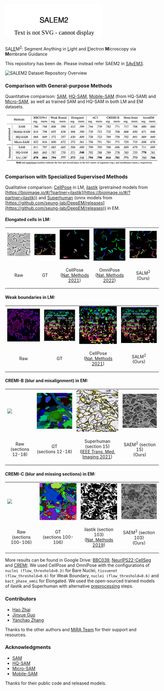 # ![SALEM2 Logo](assets/SALEM2-Logo.svg)

SA<u>LE</u>M<sup>2</sup>: Segment Anything in <u>L</u>ight and <u>E</u>lectron <b>M</b>icroscopy via <b>M</b>embrane Guidance

This repository has been de. Please instead refer SAEM2 in [SAvEM3](https://github.com/JackieZhai/SAvEM3).

![SALEM2 Dataset Repository Overview](assets/SALEM2-Dataset.svg)


### Comparison with General-purpose Methods

Quantitative comparison: [SAM](https://github.com/facebookresearch/segment-anything), [HQ-SAM](https://github.com/SysCV/sam-hq), [Mobile-SAM](https://github.com/ChaoningZhang/MobileSAM) (from HQ-SAM) and [Micro-SAM](https://github.com/computational-cell-analytics/micro-sam), as well as trained SAM and HQ-SAM in both LM and EM datasets.

![SALEM2 Compare General-purpose Methods](assets/Compare-GM.png)


### Comparison with Specialized Supervised Methods

Qualitative comparison: [CellPose](https://github.com/MouseLand/cellpose) in LM, [ilastik](https://www.ilastik.org/) (pretrained models from [https://bioimage.io/#/?partner=ilastik](https://bioimage.io/#/?partner=ilastik)) and [Superhuman](https://github.com/torms3/Superhuman) (onnx models from [https://github.com/seung-lab/DeepEM/releases](https://github.com/seung-lab/DeepEM/releases)) in EM.

#### Elongated cells in LM:

<table>
    <tr>
        <td><img src="assets/Elong-528-raw.jpg" width="200"></td>
        <td><img src="assets/Elong-528-label.jpg" width="200"></td>
        <td><img src="assets/Elong-528-CellPose.png" width="200"></td>
        <td><img src="assets/Elong-528-OmniPose.png" width="200"></td>
        <td><img src="assets/Elong-528.png" width="200"></td>
    </tr>
    <tr>
        <td><p align="center">Raw</p></td>
        <td><p align="center">GT</p></td>
        <td><p align="center">CellPose<br>(<a href="http://dx.doi.org/10.1038/s41592-020-01018-x">Nat. Methods 2021</a>)</p></td>
        <td><p align="center">OmniPose<br>(<a href="http://dx.doi.org/10.1038/s41592-022-01639-4">Nat. Methods 2022</a>)</p></td>
        <td><p align="center">SALM<sup>2</sup><br>(Ours)</p></td>
    </tr>
</table>

#### Weak boundaries in LM:

<table>
    <tr>
        <td><img src="assets/Weak-738-raw.jpg" width="200"></td>
        <td><img src="assets/Weak-738-label.jpg" width="200"></td>
        <td><img src="assets/Weak-738-CellPose.jpg" width="200"></td>
        <td><img src="assets/Weak-738.jpg" width="200"></td>
    </tr>
    <tr>
        <td><p align="center">Raw</p></td>
        <td><p align="center">GT</p></td>
        <td><p align="center">CellPose<br>(<a href="http://dx.doi.org/10.1038/s41592-020-01018-x">Nat. Methods 2021</a>)</p></td>
        <td><p align="center">SALM<sup>2</sup><br>(Ours)</p></td>
    </tr>
</table>

#### CREMI-B (blur and misalignment) in EM:

<table>
    <tr>
        <td><img src="assets/NcremiB_origin.gif" width="200"></td>
        <td><img src="assets/NcremiB_labels.gif" width="200"></td>
        <td><img src="assets/CREMI-B15-Superhuman.jpg" width="200"></td>
        <td><img src="assets/CREMI-B15.jpg" width="200"></td>
    </tr>
    <tr>
        <td><p align="center">Raw<br>(sections 12-18)</p></td>
        <td><p align="center">GT<br>(sections 12-18)</p></td>
        <td><p align="center">Superhuman (section 15)<br>(<a href="http://dx.doi.org/10.1109/TMI.2021.3097826">IEEE Trans. Med. Imaging 2021</a>)</p></td>
        <td><p align="center">SAEM<sup>2</sup> (section 15)<br>(Ours)</p></td>
    </tr>
</table>

#### CREMI-C (blur and missing sections) in EM:

<table>
    <tr>
        <td><img src="assets/NcremiC_origin.gif" width="200"></td>
        <td><img src="assets/NcremiC_labels.gif" width="200"></td>
        <td><img src="assets/CREMI-C103-ilastik.jpg" width="200"></td>
        <td><img src="assets/CREMI-C103.jpg" width="200"></td>
    </tr>
    <tr>
        <td><p align="center">Raw<br>(sections 100-106)</p></td>
        <td><p align="center">GT<br>(sections 100-106)</p></td>
        <td><p align="center">ilastik (section 103)<br>(<a href="http://dx.doi.org/10.1038/s41592-019-0582-9">Nat. Methods 2019</a>)</p></td>
        <td><p align="center">SAEM<sup>2</sup> (section 103)<br>(Ours)</p></td>
    </tr>
</table>

More results can be found in Google Drive: [BBC039](https://drive.google.com/drive/folders/1VsXcneTsRx5YMzfkZyKcWtbndbpjnm1m?usp=sharing), [NeurIPS22-CellSeg](https://drive.google.com/drive/folders/1BG9F-LRvL9JaDYOige8bn-S1TWCX1kDE?usp=sharing) and [CREMI](https://drive.google.com/drive/folders/1xrIDpgqlOEVcaKmnbrCNFaaKRvHCfZWW?usp=sharing). We used CellPose and OmniPose with the configurations of `nuclei (flow_threshold=0.3)` for Bare Nuclei, `tissuenet (flow_threshold=0.6)` for Weak Boundary, `nuclei (flow_threshold=0.6)` and `bact_phase_omni` for Elongated. We used the open-sourced trained models of ilastik and Superhuman with alternative [preprocessing](https://github.com/JackieZhai/SALEM2/blob/master/assets/NcremiB.gif) steps.


### Contributors

* [Hao Zhai](https://github.com/JackieZhai)
* [Jinyue Guo](https://github.com/fenglingbai)
* [Yanchao Zhang](https://github.com/Cristand)

Thanks to the other authors and [MiRA Team](https://github.com/MiRA-Han-Lab) for their support and resources.


### Acknowledgments

* [SAM](https://github.com/facebookresearch/segment-anything)
* [HQ-SAM](https://github.com/SysCV/sam-hq)
* [Micro-SAM](https://github.com/computational-cell-analytics/micro-sam)
* [Mobile-SAM](https://github.com/ChaoningZhang/MobileSAM)

Thanks for their public code and released models.
